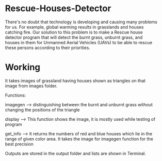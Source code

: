 # Rescue-Houses-Detector

There's no doubt that technology is developing and causing many problems for us. For example, global warming results in grasslands and houses catching fire. Our solution to this problem is to make a Rescue house detector program that will detect the burnt grass, unburnt grass, and houses in them for Unmanned Aerial Vehicles (UAVs) to be able to rescue these persons according to their priorities. 

# Working
It takes images of grassland having houses shown as triangles on that image from images folder.

Functions:

imagegen --> distinguishing between the burnt and unburnt grass without changing the positions of the triangle

display --> This function shows the image, it is mostly used while testing of program

get_info --> It returns the numbers of  red and blue houses which lie in the range of given color area. It takes the image for imagegen function for the best precision

Outputs are stored in the output folder and lists are shown in Terminal.
